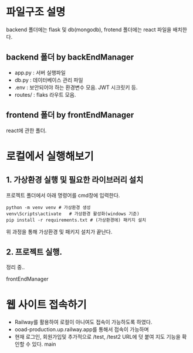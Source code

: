 # 파일구조 설명
backend 폴더에는 flask 및 db(mongodb), frotend 폴더에는 react 파일을 배치한다.

## backend 폴더 by backEndManager
- app.py : 서버 실행파일
- db.py : 데이터베이스 관리 파일
- .env : 보안되어야 하는 환경변수 모음. JWT 시크릿키 등.
- routes/ : flaks 라우트 모음.

## frontend 폴더 by frontEndManager
react에 관한 폴더.

# 로컬에서 실행해보기
## 1. 가상환경 실행 및 필요한 라이브러리 설치
프로젝트 폴더에서 아래 명령어를 cmd창에 입력한다.

    python -m venv venv # 가상환경 생성
    venv\Scripts\activate   # 가상환경 활성화(windows 기준)
    pip install -r requirements.txt # (가상환경에) 패키지 설치

위 과정을 통해 가상환경 및 패키지 설치가 끝난다.

## 2. 프로젝트 실행.
정리 중..

frontEndManager
# 웹 사이트 접속하기 
- Railway를 활용하여 로컬이 아니여도 접속이 가능하도록 하였다.
- ooad-production.up.railway.app를 통해서 접속이 가능하며
- 현재 로그인, 회원가입및 추가적으로 /test, /test2 URL에 덧 붙여 지도 기능을 확인할 수 있다.
main
